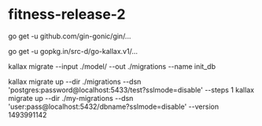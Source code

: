 # fitness-release-2

go get -u github.com/gin-gonic/gin/...

go get -u gopkg.in/src-d/go-kallax.v1/...

kallax migrate --input ./model/ --out ./migrations --name init_db


kallax migrate up --dir ./migrations --dsn 'postgres:password@localhost:5433/test?sslmode=disable' --steps 1
kallax migrate up --dir ./my-migrations --dsn 'user:pass@localhost:5432/dbname?sslmode=disable' --version 1493991142
